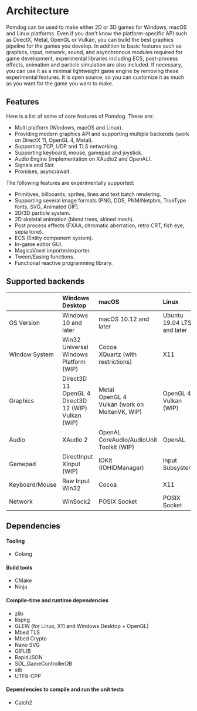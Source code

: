 # Architecture

Pomdog can be used to make either 2D or 3D games for Windows, macOS and Linux platforms.
Even if you don't know the platform-specific API such as DirectX, Metal, OpenGL or Vulkan, you can build the best graphics pipeline for the games you develop.
In addition to basic features such as graphics, input, network, sound, and asynchronous modules required for game development, experimental libraries including ECS, post-process effects, animation and particle simulation are also included.
If necessary, you can use it as a minimal lightweight game engine by removing these experimental features.
It is open source, so you can customize it as much as you want for the game you want to make.

## Features

Here is a list of some of core features of Pomdog. These are:

- Multi platform (Windows, macOS and Linux).
- Providing modern graphics API and supporting multiple backends (work on DirectX 11, OpenGL 4, Metal).
- Supporting TCP, UDP and TLS networking.
- Supporting keyboard, mouse, gamepad and joystick.
- Audio Engine (implementation on XAudio2 and OpenAL).
- Signals and Slot.
- Promises, async/await.

The following features are experimentally supported:

- Primitives, billboards, sprites, lines and text batch rendering.
- Supporting several image formats (PNG, DDS, PNM/Netpbm, TrueType fonts, SVG, Animated GIF).
- 2D/3D particle system.
- 2D skeletal animation (blend trees, skined mesh).
- Post process effects (FXAA, chromatic aberration, retro CRT, fish eye, sepia tone).
- ECS (Entity component system).
- In-game editor GUI.
- MagicaVoxel importer/exporter.
- Tween/Easing functions.
- Functional reactive programming library.

## Supported backends

||Windows Desktop|macOS|Linux|
|:---|:---|:---|:----|
|OS Version|Windows 10 and later|macOS 10.12 and later|Ubuntu 19.04 LTS and later|
|Window System|Win32<br>Universal Windows Platform (WIP)|Cocoa<br>XQuartz (with restrictions)|X11|
|Graphics|Direct3D 11<br>OpenGL 4<br>Direct3D 12 (WIP)<br>Vulkan (WIP)|Metal<br>OpenGL 4<br>Vulkan (work on MoltenVK, WIP)|OpenGL 4<br>Vulkan (WIP)|
|Audio|XAudio 2|OpenAL<br>CoreAudio/AudioUnit Toolkit (WIP)|OpenAL|
|Gamepad|DirectInput<br>XInput (WIP)|IOKit (IOHIDManager)|Input Subsystem|
|Keyboard/Mouse|Raw Input<br>Win32|Cocoa|X11|
|Network|WinSock2|POSIX Socket|POSIX Socket|

## Dependencies

#### Tooling

- Golang

#### Build tools

- CMake
- Ninja

#### Compile-time and runtime dependencies

- zlib
- libpng
- GLEW (for Linux, X11 and Windows Desktop + OpenGL)
- Mbed TLS
- Mbed Crypto
- Nano SVG
- GIFLIB
- RapidJSON
- SDL_GameControllerDB
- stb
- UTF8-CPP

#### Dependencies to compile and run the unit tests

- Catch2
